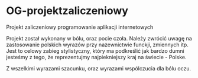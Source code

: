 # OG-projektzaliczeniowy
Projekt zaliczeniowy programowanie aplikacji internetowych

Projekt został wykonany w bólu, oraz pocie czoła. 
Należy zwrócić uwagę na zastosowanie polskich wyrazów przy nazewnictwie funckji, zmiennych itp.
Jest to celowy zabieg stylistyczny, który ma podkreślić jak bardzo dumni jesteśmy z tego, że reprezentujmy najpiekniejszy kraj na świecie - Polske.

Z wszelkimi wyrazami szacunku, oraz wyrazami wspólczucia dla bólu oczu. 

